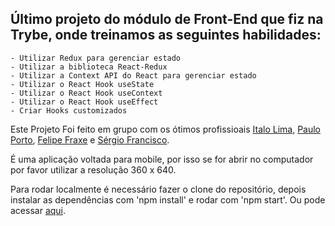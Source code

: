 ## Último projeto do módulo de Front-End que fiz na Trybe, onde treinamos as seguintes habilidades:
    - Utilizar Redux para gerenciar estado
    - Utilizar a biblioteca React-Redux
    - Utilizar a Context API do React para gerenciar estado
    - Utilizar o React Hook useState
    - Utilizar o React Hook useContext
    - Utilizar o React Hook useEffect
    - Criar Hooks customizados

Este Projeto Foi feito em grupo com os ótimos profissioais [Italo Lima](https://github.com/Italo9), [Paulo Porto](https://github.com/prtpj1), [Felipe Fraxe](https://github.com/felipefraxe) e [Sérgio Francisco](https://github.com/SerjoFrancisco).

É uma aplicação voltada para mobile, por isso se for abrir no computador por favor utilizar a resolução 360 x 640. 

Para rodar localmente é necessário fazer o clone do repositório, depois instalar as dependências com 'npm install' e rodar com 'npm start'. Ou pode acessar [aqui](pudim.com.br).
